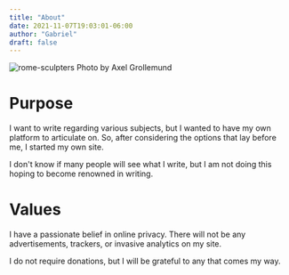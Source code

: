 ```yaml
---
title: "About"
date: 2021-11-07T19:03:01-06:00
author: "Gabriel"
draft: false
---
```

![rome-sculpters](../images/aboutme-cover.jpg)
Photo by Axel Grollemund
# Purpose
I want to write regarding various subjects, but I wanted to have my own platform to articulate on. So, after considering the options that lay before me, I started my own site.

I don't know if many people will see what I write, but I am not doing this hoping to become renowned in writing.

# Values
I have a passionate belief in online privacy. There will not be any advertisements, trackers, or invasive analytics on my site. 

I do not require donations, but I will be grateful to any that comes my way.

